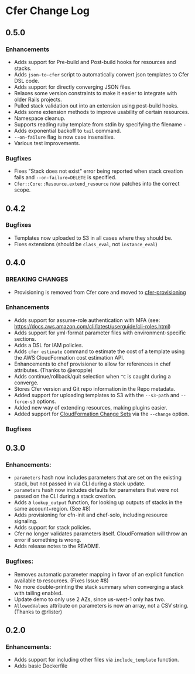# Cfer Change Log

## 0.5.0

### Enhancements
* Adds support for Pre-build and Post-build hooks for resources and stacks.
* Adds `json-to-cfer` script to automatically convert json templates to Cfer DSL code.
* Adds support for directly converging JSON files.
* Relaxes some version constraints to make it easier to integrate with older Rails projects.
* Pulled stack validation out into an extension using post-build hooks.
* Adds some extension methods to improve usability of certain resources.
* Namespace cleanup.
* Supports reading ruby template from stdin by specifying the filename `-`
* Adds exponential backoff to `tail` command.
* `--on-failure` flag is now case insensitive.
* Various test improvements.

### Bugfixes
* Fixes "Stack does not exist" error being reported when stack creation fails and `--on-failure=DELETE` is specified.
* `Cfer::Core::Resource.extend_resource` now patches into the correct scope.

## 0.4.2

### Bugfixes
* Templates now uploaded to S3 in all cases where they should be.
* Fixes extensions (should be `class_eval`, not `instance_eval`)

## 0.4.0

### **BREAKING CHANGES**
* Provisioning is removed from Cfer core and moved to [cfer-provisioning](https://github.com/seanedwards/cfer-provisioning)

### Enhancements
* Adds support for assume-role authentication with MFA (see: https://docs.aws.amazon.com/cli/latest/userguide/cli-roles.html)
* Adds support for yml-format parameter files with environment-specific sections.
* Adds a DSL for IAM policies.
* Adds `cfer estimate` command to estimate the cost of a template using the AWS CloudFormation cost estimation API.
* Enhancements to chef provisioner to allow for references in chef attributes. (Thanks to @eropple)
* Adds continue/rollback/quit selection when `^C` is caught during a converge.
* Stores Cfer version and Git repo information in the Repo metadata.
* Added support for uploading templates to S3 with the `--s3-path` and `--force-s3` options.
* Added new way of extending resources, making plugins easier.
* Added support for [CloudFormation Change Sets](https://aws.amazon.com/blogs/aws/new-change-sets-for-aws-cloudformation/) via the `--change` option.

### Bugfixes

## 0.3.0

### Enhancements:
* `parameters` hash now includes parameters that are set on the existing stack, but not passed in via CLI during a stack update.
* `parameters` hash now includes defaults for parameters that were not passed on the CLI during a stack creation.
* Adds a `lookup_output` function, for looking up outputs of stacks in the same account+region. (See #8)
* Adds provisioning for cfn-init and chef-solo, including resource signaling.
* Adds support for stack policies.
* Cfer no longer validates parameters itself. CloudFormation will throw an error if something is wrong.
* Adds release notes to the README.

### Bugfixes:
* Removes automatic parameter mapping in favor of an explicit function available to resources. (Fixes Issue #8)
* No more double-printing the stack summary when converging a stack with tailing enabled.
* Update demo to only use 2 AZs, since us-west-1 only has two.
* `AllowedValues` attribute on parameters is now an array, not a CSV string. (Thanks to @rlister)

## 0.2.0

### Enhancements:
* Adds support for including other files via `include_template` function.
* Adds basic Dockerfile


